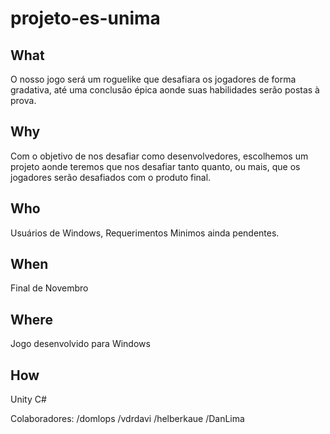 # projeto-es-unima

## What
  O nosso jogo será um roguelike que desafiara os jogadores de forma gradativa, até uma conclusão épica aonde suas habilidades serão postas à prova.
  
## Why
  Com o objetivo de nos desafiar como desenvolvedores, escolhemos um projeto aonde teremos que nos desafiar tanto quanto, ou mais, que os jogadores serão desafiados com o produto final.
  
## Who
  Usuários de Windows, Requerimentos Minimos ainda pendentes.
  
## When
  Final de Novembro
  
## Where
  Jogo desenvolvido para Windows

## How
  Unity
  C#

Colaboradores:
/domlops
/vdrdavi
/helberkaue
/DanLima
